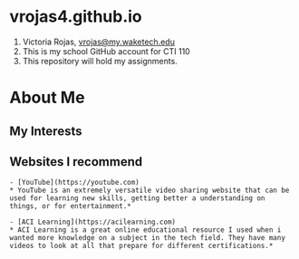 # vrojas4.github.io

1. Victoria Rojas, vrojas@my.waketech.edu
2. This is my school GitHub account for CTI 110
3. This repository will hold my assignments.

# About Me

## My Interests

## Websites I recommend

	- [YouTube](https://youtube.com)
	* YouTube is an extremely versatile video sharing website that can be used for learning new skills, getting better a understanding on things, or for entertainment.*
	
	- [ACI Learning](https://acilearning.com) 
	* ACI Learning is a great online educational resource I used when i wanted more knowledge on a subject in the tech field. They have many videos to look at all that prepare for different certifications.*